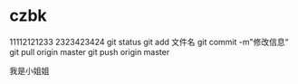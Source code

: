# czbk
11112121233
2323423424
git status
git add 文件名
git commit -m"修改信息“
git pull origin master
git push origin master

我是小姐姐
